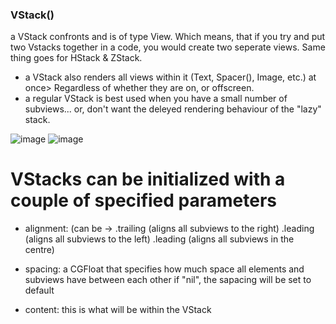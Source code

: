 
### VStack()
a VStack confronts and is of type View. Which means, that if you try and put two Vstacks together in a code, you would create two seperate views. Same thing goes for HStack & ZStack.
- a VStack also renders all views within it (Text, Spacer(), Image, etc.) at once> Regardless of whether they are on, or offscreen.
- a regular VStack is best used when you have a small number of subviews... or, don't want the deleyed rendering behaviour of the "lazy" stack.

![image](https://github.com/John-Mark01/learning-swift/assets/147177515/99263ae7-ae55-4da0-a0b5-a5fbb6af1186)
![image](https://github.com/John-Mark01/learning-swift/assets/147177515/745bc447-0c91-48bd-8e83-ad302d59a22e)

# VStacks can be initialized with a couple of specified parameters
- alignment: (can be -> .trailing (aligns all subviews to the right)
                        .leading  (aligns all subviews to the left)
                        .leading  (aligns all subviews in the centre)
  
- spacing: a CGFloat that specifies how much space all elements and subviews have between each other
           if "nil", the sapacing will be set to default

- content: this is what will be within the VStack
  

